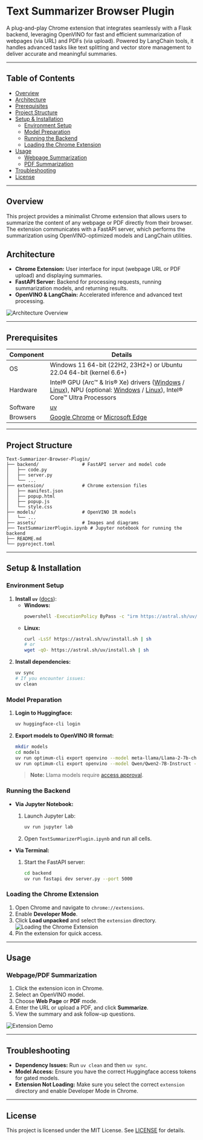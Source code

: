 # Text Summarizer Browser Plugin

A plug-and-play Chrome extension that integrates seamlessly with a Flask backend, leveraging OpenVINO for fast and efficient summarization of webpages (via URL) and PDFs (via upload). Powered by LangChain tools, it handles advanced tasks like text splitting and vector store management to deliver accurate and meaningful summaries.

---

## Table of Contents
- [Overview](#overview)
- [Architecture](#architecture)
- [Prerequisites](#prerequisites)
- [Project Structure](#project-structure)
- [Setup & Installation](#setup--installation)
  - [Environment Setup](#environment-setup)
  - [Model Preparation](#model-preparation)
  - [Running the Backend](#running-the-backend)
  - [Loading the Chrome Extension](#loading-the-chrome-extension)
- [Usage](#usage)
  - [Webpage Summarization](#webpage-summarization)
  - [PDF Summarization](#pdf-summarization)
- [Troubleshooting](#troubleshooting)
- [License](#license)

---

## Overview

This project provides a minimalist Chrome extension that allows users to summarize the content of any webpage or PDF directly from their browser. The extension communicates with a FastAPI server, which performs the summarization using OpenVINO-optimized models and LangChain utilities.

## Architecture

- **Chrome Extension:** User interface for input (webpage URL or PDF upload) and displaying summaries.
- **FastAPI Server:** Backend for processing requests, running summarization models, and returning results.
- **OpenVINO & LangChain:** Accelerated inference and advanced text processing.

![Architecture Overview](./assets/Text-Summarizer-Overview.png)

---

## Prerequisites

| Component   | Details |
|-------------|-------------|
| OS          | Windows 11 64-bit (22H2, 23H2+) or Ubuntu 22.04 64-bit (kernel 6.6+)|
| Hardware    | Intel® GPU (Arc™ & Iris® Xe) drivers ([Windows](https://www.intel.com/content/www/us/en/download/785597/intel-arc-iris-xe-graphics-windows.html) / [Linux](https://dgpu-docs.intel.com/driver/client/overview.html)), NPU (optional: [Windows](https://www.intel.com/content/www/us/en/download/794734/intel-npu-driver-windows.html) / [Linux](https://github.com/intel/linux-npu-driver/releases)), Intel® Core™ Ultra Processors |
| Software    | [uv](https://docs.astral.sh/uv/)|
| Browsers    | [Google Chrome](https://www.google.com/chrome/) or [Microsoft Edge](https://www.microsoft.com/en-us/edge/download)|

---

## Project Structure

```
Text-Summarizer-Browser-Plugin/
├── backend/                # FastAPI server and model code
│   ├── code.py
│   ├── server.py
│   └── ...
├── extension/              # Chrome extension files
│   ├── manifest.json
│   ├── popup.html
│   ├── popup.js
│   └── style.css
├── models/                 # OpenVINO IR models
│   └── ...
├── assets/                 # Images and diagrams
├── TextSummarizerPlugin.ipynb # Jupyter notebook for running the backend
├── README.md
└── pyproject.toml
```

---

## Setup & Installation

### Environment Setup

1. **Install `uv`** ([docs](https://docs.astral.sh/uv/getting-started/installation/)):
   - **Windows:**
     ```sh
     powershell -ExecutionPolicy ByPass -c "irm https://astral.sh/uv/install.ps1 | iex"
     ```
   - **Linux:**
     ```sh
     curl -LsSf https://astral.sh/uv/install.sh | sh
     # or
     wget -qO- https://astral.sh/uv/install.sh | sh
     ```
2. **Install dependencies:**
   ```sh
   uv sync
   # If you encounter issues:
   uv clean
   ```

### Model Preparation

1. **Login to Huggingface:**
   ```sh
   uv huggingface-cli login
   ```
2. **Export models to OpenVINO IR format:**
   ```sh
   mkdir models
   cd models
   uv run optimum-cli export openvino --model meta-llama/Llama-2-7b-chat-hf --weight-format int4 ov_llama_2
   uv run optimum-cli export openvino --model Qwen/Qwen2-7B-Instruct --weight-format int4 ov_qwen7b
   ```
   > **Note:** Llama models require [access approval](https://www.llama.com/llama-downloads).

### Running the Backend

- **Via Jupyter Notebook:**
  1. Launch Jupyter Lab:
     ```sh
     uv run jupyter lab
     ```
  2. Open `TextSummarizerPlugin.ipynb` and run all cells.

- **Via Terminal:**
  1. Start the FastAPI server:
     ```sh
     cd backend
     uv run fastapi dev server.py --port 5000
     ```

### Loading the Chrome Extension

1. Open Chrome and navigate to `chrome://extensions`.
2. Enable **Developer Mode**.
3. Click **Load unpacked** and select the `extension` directory.
![Loading the Chrome Extension](assets/load_extension.png)
4. Pin the extension for quick access.

---

## Usage

### Webpage/PDF Summarization
1. Click the extension icon in Chrome.
2. Select an OpenVINO model.
3. Choose **Web Page** or **PDF** mode.
4. Enter the URL or upload a PDF, and click **Summarize**.
5. View the summary and ask follow-up questions.

![Extension Demo](assets/extension_demo.png)

---

## Troubleshooting
- **Dependency Issues:** Run `uv clean` and then `uv sync`.
- **Model Access:** Ensure you have the correct Huggingface access tokens for gated models.
- **Extension Not Loading:** Make sure you select the correct `extension` directory and enable Developer Mode in Chrome.

---

## License

This project is licensed under the MIT License. See [LICENSE](LICENSE) for details.
